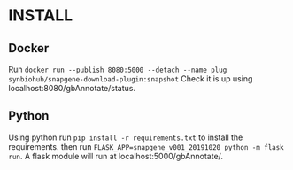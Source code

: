 # INSTALL
## Docker
Run `docker run --publish 8080:5000 --detach --name plug synbiohub/snapgene-download-plugin:snapshot` Check it is up using localhost:8080/gbAnnotate/status.

## Python
Using python run `pip install -r requirements.txt` to install the requirements.
then run `FLASK_APP=snapgene_v001_20191020 python -m flask run`.
A flask module will run at localhost:5000/gbAnnotate/.
